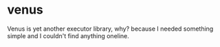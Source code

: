 # venus

Venus is yet another executor library, why? because I needed something simple and I couldn't find anything oneline.
